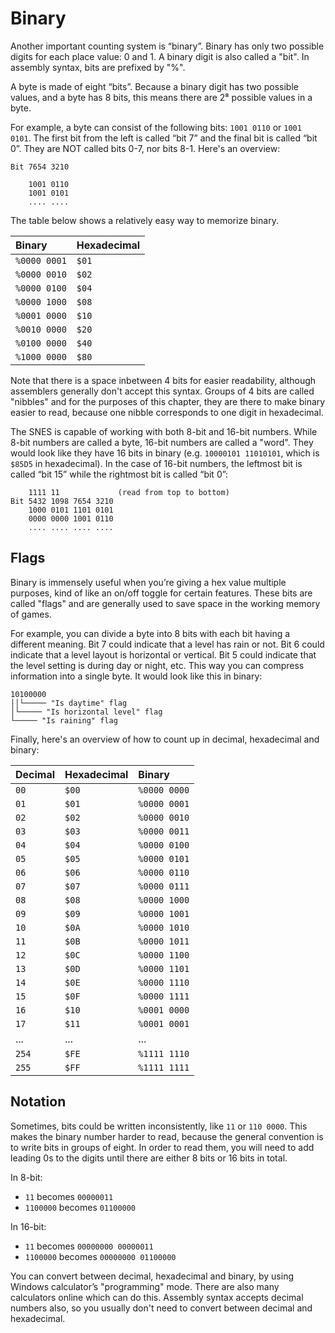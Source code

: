 # Binary

Another important counting system is “binary”. Binary has only two possible digits for each place value: 0 and 1. A binary digit is also called a "bit". In assembly syntax, bits are prefixed by "%".

A byte is made of eight “bits”. Because a binary digit has two possible values, and a byte has 8 bits, this means there are 2⁸ possible values in a byte.

For example, a byte can consist of the following bits: `1001 0110` or `1001 0101`. The first bit from the left is called “bit 7” and the final bit is called “bit 0”. They are NOT called bits 0-7, nor bits 8-1. Here's an overview:

```
Bit 7654 3210

    1001 0110
    1001 0101
    .... ....
```

The table below shows a relatively easy way to memorize binary.

| Binary | Hexadecimal |
| :--- | :--- |
| `%0000 0001` | `$01` |
| `%0000 0010` | `$02` |
| `%0000 0100` | `$04` |
| `%0000 1000` | `$08` |
| `%0001 0000` | `$10` |
| `%0010 0000` | `$20` |
| `%0100 0000` | `$40` |
| `%1000 0000` | `$80` |

Note that there is a space inbetween 4 bits for easier readability, although assemblers generally don't accept this syntax. Groups of 4 bits are called "nibbles" and for the purposes of this chapter, they are there to make binary easier to read, because one nibble corresponds to one digit in hexadecimal.

The SNES is capable of working with both 8-bit and 16-bit numbers. While 8-bit numbers are called a byte, 16-bit numbers are called a "word". They would look like they have 16 bits in binary \(e.g. `10000101 11010101`, which is `$85D5` in hexadecimal\). In the case of 16-bit numbers, the leftmost bit is called “bit 15” while the rightmost bit is called “bit 0”:

```
    1111 11             (read from top to bottom)            
Bit 5432 1098 7654 3210
    1000 0101 1101 0101
    0000 0000 1001 0110
    .... .... .... ....
```

## Flags

Binary is immensely useful when you’re giving a hex value multiple purposes, kind of like an on/off toggle for certain features. These bits are called "flags" and are generally used to save space in the working memory of games.

For example, you can divide a byte into 8 bits with each bit having a different meaning. Bit 7 could indicate that a level has rain or not. Bit 6 could indicate that a level layout is horizontal or vertical. Bit 5 could indicate that the level setting is during day or night, etc. This way you can compress information into a single byte. It would look like this in binary:

```text
10100000
││└───── "Is daytime" flag
│└───── "Is horizontal level" flag
└───── "Is raining" flag
```

Finally, here's an overview of how to count up in decimal, hexadecimal and binary:

| Decimal | Hexadecimal | Binary |
| :--- | :--- | :--- |
| `00` | `$00` | `%0000 0000` |
| `01` | `$01` | `%0000 0001` |
| `02` | `$02` | `%0000 0010` |
| `03` | `$03` | `%0000 0011` |
| `04` | `$04` | `%0000 0100` |
| `05` | `$05` | `%0000 0101` |
| `06` | `$06` | `%0000 0110` |
| `07` | `$07` | `%0000 0111` |
| `08` | `$08` | `%0000 1000` |
| `09` | `$09` | `%0000 1001` |
| `10` | `$0A` | `%0000 1010` |
| `11` | `$0B` | `%0000 1011` |
| `12` | `$0C` | `%0000 1100` |
| `13` | `$0D` | `%0000 1101` |
| `14` | `$0E` | `%0000 1110` |
| `15` | `$0F` | `%0000 1111` |
| `16` | `$10` | `%0001 0000` |
| `17` | `$11` | `%0001 0001` |
| ... | ... | ... |
| `254` | `$FE` | `%1111 1110` |
| `255` | `$FF` | `%1111 1111` |

## Notation

Sometimes, bits could be written inconsistently, like `11` or `110 0000`. This makes the binary number harder to read, because the general convention is to write bits in groups of eight. In order to read them, you will need to add leading 0s to the digits until there are either 8 bits or 16 bits in total.

In 8-bit:

* `11` becomes `00000011`
* `1100000` becomes `01100000`

In 16-bit:

* `11` becomes `00000000 00000011`
* `1100000` becomes `00000000 01100000`

You can convert between decimal, hexadecimal and binary, by using Windows calculator’s "programming" mode. There are also many calculators online which can do this. Assembly syntax accepts decimal numbers also, so you usually don't need to convert between decimal and hexadecimal.

